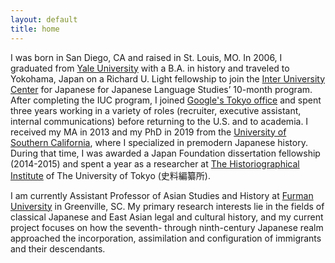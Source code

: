 ```yaml
---
layout: default
title: home
---
```


I was born in San Diego, CA and raised in St. Louis, MO. In 2006, I graduated from [Yale University](https://history.yale.edu/) with a B.A. in history and traveled to Yokohama, Japan on a Richard U. Light fellowship to join the [Inter University Center](https://web.stanford.edu/dept/IUC/cgi-bin/) for Japanese for Japanese Language Studies’ 10-month program. After completing the IUC program, I joined [Google's Tokyo office](https://careers.google.com/locations/tokyo/) and spent three years working in a variety of roles (recruiter, executive assistant, internal communications) before returning to the U.S. and to academia. I received my MA in 2013 and my PhD in 2019 from the [University of Southern California](https://dornsife.usc.edu/hist/), where I specialized in premodern Japanese history. During that time, I was awarded a Japan Foundation dissertation fellowship (2014-2015) and spent a year as a researcher at [The Historiographical Institute](http://wwwap.hi.u-tokyo.ac.jp/ships/db-e.html) of The University of Tokyo (史料編纂所).

I am currently Assistant Professor of Asian Studies and History at [Furman University](https://www.furman.edu/academics/asian-studies/) in Greenville, SC. My primary research interests lie in the fields of classical Japanese and East Asian legal and cultural history, and my current project focuses on how the seventh- through ninth-century Japanese realm approached the incorporation, assimilation and configuration of immigrants and their descendants.
